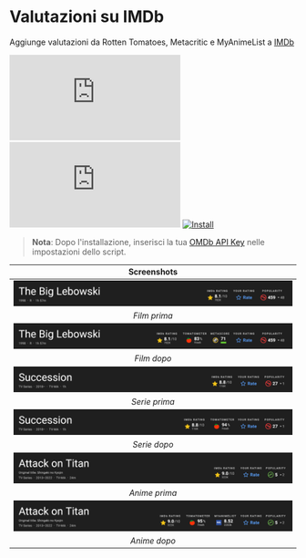 # Valutazioni su IMDb

Aggiunge valutazioni da Rotten Tomatoes, Metacritic e MyAnimeList a [IMDb][imdb-link]

[![Version][version-badge]][link]
[![Size][size-badge]][link]
[![Install][install-badge]][download-link]

>**Nota**: Dopo l'installazione, inserisci la tua [OMDb API Key][omdb-api] nelle impostazioni dello script.

|           Screenshots           |
| :-----------------------------: |
| [![Before][screenshot-1]][link] |
|          _Film prima_           |
| [![After][screenshot-2]][link]  |
|           _Film dopo_           |
| [![Before][screenshot-3]][link] |
|          _Serie prima_          |
| [![After][screenshot-4]][link]  |
|          _Serie dopo_           |
| [![Before][screenshot-5]][link] |
|          _Anime prima_          |
| [![After][screenshot-6]][link]  |
|          _Anime dopo_           |

[link]: #valutazioni-su-imdb
[imdb-link]: https://www.imdb.com/
[omdb-api]: https://www.omdbapi.com/apikey.aspx

[version-badge]: https://flat.badgen.net/runkit/iFelix18/version/iFelix18/Userscripts/master/userscripts/meta/ratings-on-imdb.meta.js
[size-badge]: https://flat.badgen.net/badgesize/normal/iFelix18/Userscripts/master/userscripts/ratings-on-imdb.user.js
[install-badge]: https://flat.badgen.net/badge/install%20directly%20from/GitHub/blue "Clicca qui!"

[download-link]: https://cdn.jsdelivr.net/gh/iFelix18/Userscripts@master/userscripts/ratings-on-imdb.user.js "Clicca qui!"

[screenshot-1]: /userscripts/docs/screenshots/ratings-on-imdb_movie-before.png?raw=true "Prima"
[screenshot-2]: /userscripts/docs/screenshots/ratings-on-imdb_movie-after.png?raw=true "Dopo"
[screenshot-3]: /userscripts/docs/screenshots/ratings-on-imdb_show-before.png?raw=true "Prima"
[screenshot-4]: /userscripts/docs/screenshots/ratings-on-imdb_show-after.png?raw=true "Dopo"
[screenshot-5]: /userscripts/docs/screenshots/ratings-on-imdb_anime-before.png?raw=true "Prima"
[screenshot-6]: /userscripts/docs/screenshots/ratings-on-imdb_anime-after.png?raw=true "Dopo"
